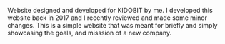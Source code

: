 Website designed and developed for KIDOBIT by me. I developed this website back in 2017 and I recently reviewed and made some minor changes. This is a simple website that was meant for briefly and simply showcasing the goals, and misssion of a new company.
